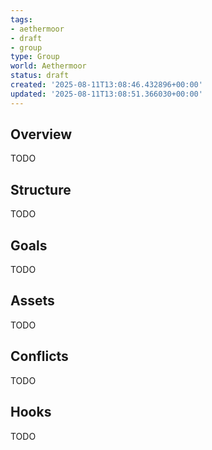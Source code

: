 ```yaml
---
tags:
- aethermoor
- draft
- group
type: Group
world: Aethermoor
status: draft
created: '2025-08-11T13:08:46.432896+00:00'
updated: '2025-08-11T13:08:51.366030+00:00'
---
```



## Overview

TODO
## Structure

TODO
## Goals

TODO
## Assets

TODO
## Conflicts

TODO
## Hooks

TODO
